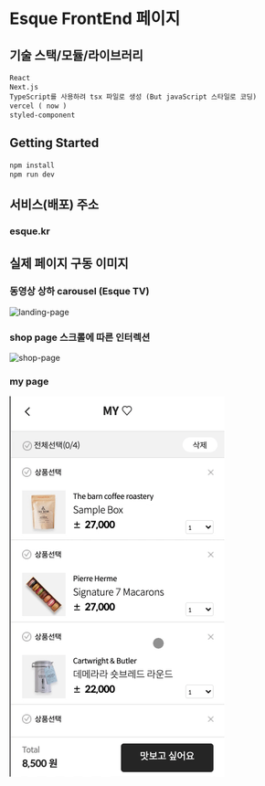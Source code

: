 # Esque FrontEnd 페이지

## 기술 스택/모듈/라이브러리

```
React
Next.js
TypeScript를 사용하려 tsx 파일로 생성 (But javaScript 스타일로 코딩)
vercel ( now )
styled-component
```

## Getting Started

```
npm install
npm run dev
```

## 서비스(배포) 주소

### esque.kr

## 실제 페이지 구동 이미지

### 동영상 상하 carousel (Esque TV)

![landing-page](./readme-images/esque-main.gif)

### shop page 스크롤에 따른 인터렉션

![shop-page](./readme-images/esque-shop.gif)

### my page

![shop-page](./readme-images/esque-my.gif)
